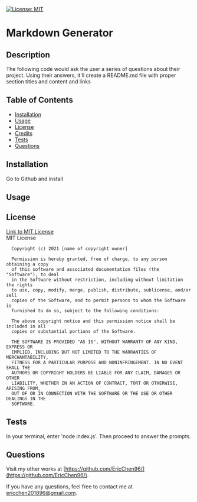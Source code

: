 [![License: MIT](https://img.shields.io/badge/License-MIT-yellow.svg)](https://opensource.org/licenses/MIT)
# Markdown Generator

## Description
The following code would ask the user a series of questions about their project. Using their answers, it'll create a README.md file with proper section titles and content and links

## Table of Contents
* [Installation](#installation)
* [Usage](#usage)
* [License](#license)
* [Credits](#contributing)
* [Tests](#tests)
* [Questions](#questions)

## Installation
Go to Github and install

## Usage


## License
[Link to MIT License](https://opensource.org/licenses/MIT) <br>
MIT License

      Copyright (c) 2021 [name of copyright owner]
      
      Permission is hereby granted, free of charge, to any person obtaining a copy
      of this software and associated documentation files (the "Software"), to deal
      in the Software without restriction, including without limitation the rights
      to use, copy, modify, merge, publish, distribute, sublicense, and/or sell
      copies of the Software, and to permit persons to whom the Software is
      furnished to do so, subject to the following conditions:
      
      The above copyright notice and this permission notice shall be included in all
      copies or substantial portions of the Software.
      
      THE SOFTWARE IS PROVIDED "AS IS", WITHOUT WARRANTY OF ANY KIND, EXPRESS OR
      IMPLIED, INCLUDING BUT NOT LIMITED TO THE WARRANTIES OF MERCHANTABILITY,
      FITNESS FOR A PARTICULAR PURPOSE AND NONINFRINGEMENT. IN NO EVENT SHALL THE
      AUTHORS OR COPYRIGHT HOLDERS BE LIABLE FOR ANY CLAIM, DAMAGES OR OTHER
      LIABILITY, WHETHER IN AN ACTION OF CONTRACT, TORT OR OTHERWISE, ARISING FROM,
      OUT OF OR IN CONNECTION WITH THE SOFTWARE OR THE USE OR OTHER DEALINGS IN THE
      SOFTWARE.
      
## Tests
In your terminal, enter 'node index.js'. Then proceed to answer the prompts.

## Questions
Visit my other works at [https://github.com/EricChen96/](https://github.com/EricChen96/). 

If you have any questions, feel free to contact me at ericchen201896@gmail.com.
